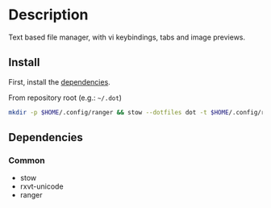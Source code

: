 <!-- vim: set colorcolumn=80: -->

# Description

Text based file manager, with vi keybindings, tabs and image previews.

## Install

First, install the [dependencies](#dependencies).

From repository root (e.g.: `~/.dot`)

```bash
mkdir -p $HOME/.config/ranger && stow --dotfiles dot -t $HOME/.config/ranger -d ranger/
```

## Dependencies

### Common

- stow
- rxvt-unicode
- ranger
